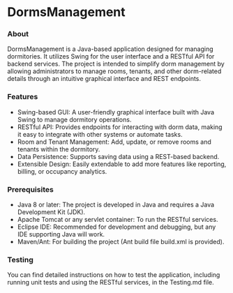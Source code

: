 # DormsManagement

### About
DormsManagement is a Java-based application designed for managing dormitories. It utilizes Swing for the user interface and a RESTful API for backend services. The project is intended to simplify dorm management by allowing administrators to manage rooms, tenants, and other dorm-related details through an intuitive graphical interface and REST endpoints.

### Features
- Swing-based GUI: A user-friendly graphical interface built with Java Swing to manage dormitory operations.
- RESTful API: Provides endpoints for interacting with dorm data, making it easy to integrate with other systems or automate tasks.
- Room and Tenant Management: Add, update, or remove rooms and tenants within the dormitory.
- Data Persistence: Supports saving data using a REST-based backend.
- Extensible Design: Easily extendable to add more features like reporting, billing, or occupancy analytics.

### Prerequisites
- Java 8 or later: The project is developed in Java and requires a Java Development Kit (JDK).
- Apache Tomcat or any servlet container: To run the RESTful services.
- Eclipse IDE: Recommended for development and debugging, but any IDE supporting Java will work.
- Maven/Ant: For building the project (Ant build file build.xml is provided).

### Testing
You can find detailed instructions on how to test the application, including running unit tests and using the RESTful services, in the Testing.md file.
